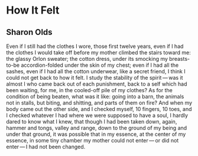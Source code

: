 # How It Felt
## Sharon Olds
Even if I still had the clothes I wore,
those first twelve years, even if I had
the clothes I would take off before my mother
climbed the stairs toward me: the glassy
Orlon sweater; the cotton dress,
under its smocking my breasts-to-be
accordion-folded under the skin of my chest;
even if I had all the sashes,
even if I had all the cotton
underwear, like a secret friend,
I think I could not get back to how
it felt. I study the stability
of the spirit — was it almost I who came back
out of each punishment,
back to a self which had been waiting, for me,
in the cooled-off pile of my clothes? As for the
condition of being beaten, what
was it like: going into a barn, the animals
not in stalls, but biting, and shitting, and
parts of them on fire? And when my body came out
the other side, and I checked myself,
10 fingers, 10 toes,
and I checked whatever I had where we were
supposed to have a soul, I hardly dared
to know what I knew,
that though I had been taken down,
again, hammer and tongs, valley
and range, down to the ground of my being
and under that ground, it was possible
that in my essence, at the center of my essence, in some
tiny chamber my mother could not
enter — or did not enter — I had not been changed.